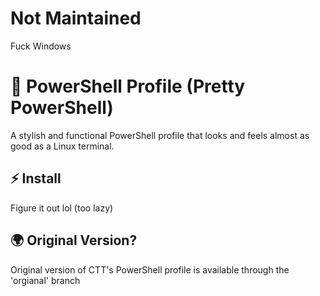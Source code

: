 # Not Maintained 
Fuck Windows

# 🎨 PowerShell Profile (Pretty PowerShell)

A stylish and functional PowerShell profile that looks and feels almost as good as a Linux terminal.

## ⚡ Install

Figure it out lol (too lazy)

## 🌍 Original Version?
Original version of CTT's PowerShell profile is available through the 'orgianal' branch
